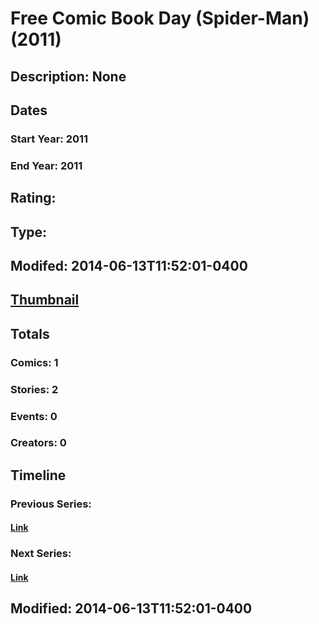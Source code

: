 # Free Comic Book Day (Spider-Man) (2011)
## Description: None
## Dates
### Start Year: 2011
### End Year: 2011
## Rating: 
## Type: 
## Modifed: 2014-06-13T11:52:01-0400
## [Thumbnail](http://i.annihil.us/u/prod/marvel/i/mg/b/40/image_not_available.jpg)
## Totals
### Comics: 1
### Stories: 2
### Events: 0
### Creators: 0
## Timeline
### Previous Series: 
#### [Link]()
### Next Series: 
#### [Link]()
## Modified: 2014-06-13T11:52:01-0400